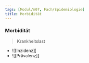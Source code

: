 ```yaml
---
tags: [Modul/m07, Fach/Epidemiologie]
title: Morbidität
---
```

### Morbidität
> Krankheitslast
- ![[Inzidenz]]
- ![[Prävalenz]]